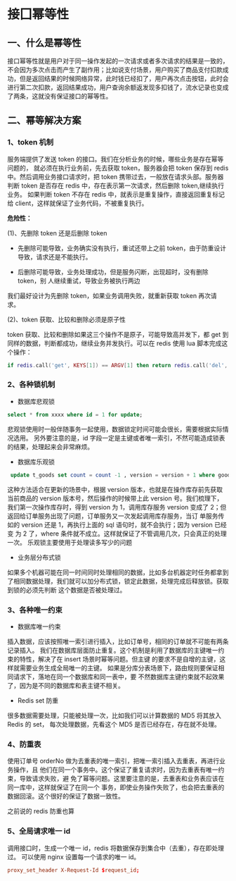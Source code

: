 # 接囗幂等性

## 一、什么是幂等性

接口幂等性就是用户对于同一操作发起的一次请求或者多次请求的结果是一致的，不会因为多次点击而产生了副作用；比如说支付场景，用户购买了商品支付扣款成功，但是返回结果的时候网络异常，此时钱已经扣了，用户再次点击按钮，此时会进行第二次扣款，返回结果成功，用户查询余额返发现多扣钱了，流水记录也变成了两条，这就没有保证接口的幂等性。

## 二、幂等解决方案

### 1、token 机制

服务端提供了发送 token 的接口。我们在分析业务的时候，哪些业务是存在幂等问题的， 就必须在执行业务前，先去获取 token，服务器会把 token 保存到 redis 中。然后调用业务接口请求时，把 token 携带过去，一般放在请求头部。服务器判断 token 是否存在 redis 中，存在表示第一次请求，然后删除 token,继续执行业务。 如果判断 token 不存在 redis 中，就表示是重复操作，直接返回重复标记给 client，这样就保证了业务代码，不被重复执行。

**危险性：**

(1)、先删除 token 还是后删除 token

-  先删除可能导致，业务确实没有执行，重试还带上之前 token，由于防重设计导致，请求还是不能执行。

-  后删除可能导致，业务处理成功，但是服务闪断，出现超时，没有删除 token，别 人继续重试，导致业务被执行两边

我们最好设计为先删除 token，如果业务调用失败，就重新获取 token 再次请求。 

(2)、token 获取、比较和删除必须是原子性

token 获取、比较和删除如果这三个操作不是原子，可能导致高并发下，都 get 到同样的数据，判断都成功，继续业务并发执行。可以在 redis 使用 lua 脚本完成这个操作：

```lua
if redis.call('get', KEYS[1]) == ARGV[1] then return redis.call('del', KEYS[1]) else return 0 end
```

### 2、各种锁机制

- 数据库悲观锁

```sql
select * from xxxx where id = 1 for update; 
```

悲观锁使用时一般伴随事务一起使用，数据锁定时间可能会很长，需要根据实际情况选用。 另外要注意的是，id 字段一定是主键或者唯一索引，不然可能造成锁表的结果，处理起来会非常麻烦。

- 数据库乐观锁

```sql
 update t_goods set count = count -1 , version = version + 1 where good_id=2 and version = 1
```

这种方法适合在更新的场景中，根据 version 版本，也就是在操作库存前先获取当前商品的 version 版本号，然后操作的时候带上此 version 号。我们梳理下，我们第一次操作库存时，得到 version 为 1，调用库存服务 version 变成了 2；但返回给订单服务出现了问题，订单服务又一次发起调用库存服务，当订 单服务传如的 version 还是 1，再执行上面的 sql 语句时，就不会执行；因为 version 已经变 为 2 了，where 条件就不成立。这样就保证了不管调用几次，只会真正的处理一次。 乐观锁主要使用于处理读多写少的问题

- 业务层分布式锁

如果多个机器可能在同一时间同时处理相同的数据，比如多台机器定时任务都拿到了相同数据处理，我们就可以加分布式锁，锁定此数据，处理完成后释放锁。获取到锁的必须先判断 这个数据是否被处理过。

### 3、各种唯一约束

- 数据库唯一约束

插入数据，应该按照唯一索引进行插入，比如订单号，相同的订单就不可能有两条记录插入。 我们在数据库层面防止重复。这个机制是利用了数据库的主键唯一约束的特性，解决了在 insert 场景时幂等问题。但主键 的要求不是自增的主键，这样就需要业务生成全局唯一的主键。 如果是分库分表场景下，路由规则要保证相同请求下，落地在同一个数据库和同一表中，要 不然数据库主键约束就不起效果了，因为是不同的数据库和表主键不相关。

- Redis set 防重

很多数据需要处理，只能被处理一次，比如我们可以计算数据的 MD5 将其放入 Redis 的 set， 每次处理数据，先看这个 MD5 是否已经存在，存在就不处理。

### 4、防重表

使用订单号 orderNo 做为去重表的唯一索引，把唯一索引插入去重表，再进行业务操作，且 他们在同一个事务中。这个保证了重复请求时，因为去重表有唯一约束，导致请求失败，避 免了幂等问题。这里要注意的是，去重表和业务表应该在同一库中，这样就保证了在同一个 事务，即使业务操作失败了，也会把去重表的数据回滚。这个很好的保证了数据一致性。

之前说的 redis 防重也算

### 5、全局请求唯一 id

调用接口时，生成一个唯一 id，redis 将数据保存到集合中（去重），存在即处理过。 可以使用 nginx 设置每一个请求的唯一 id。

```conf
proxy_set_header X-Request-Id $request_id;
```

